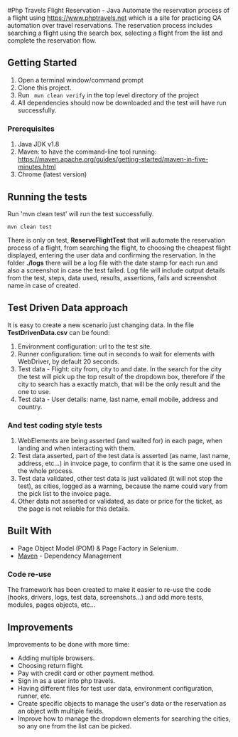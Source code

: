 #Php Travels Flight Reservation - Java
Automate the reservation process of a flight using https://www.phptravels.net which is a site for practicing QA automation over travel reservations. The reservation process includes searching a flight using the search box, selecting a flight from the list and complete the reservation flow.

## Getting Started
1. Open a terminal window/command prompt
2. Clone this project.
3. Run ``` mvn clean verify``` in the top level directory of the project 
4. All dependencies should now be downloaded and the test will have run successfully.

### Prerequisites
1. Java JDK v1.8
2. Maven: to have the command-line tool running: https://maven.apache.org/guides/getting-started/maven-in-five-minutes.html
3. Chrome (latest version)

## Running the tests
Run 'mvn clean test' will run the test successfully.
```
mvn clean test
```
There is only on test, **ReserveFlightTest** that will automate the reservation process of a flight, from searching the flight, to choosing the cheapest flight displayed, entering the user data and confirming the reservation. 
In the folder **./logs** there will be a log file with the date stamp for each run and also a screenshot in case the test failed. Log file will include output details from the test, steps, data used, results, assertions, fails and screenshot name in case of created.

## Test Driven Data approach
It is easy to create a new scenario just changing data. In the file **TestDrivenData.csv** can be found:

1. Environment configuration: url to the test site.
2. Runner configuration: time out in seconds to wait for elements with WebDriver, by default 20 seconds.
3. Test data - Flight: city from, city to and date. In the search for the city the test will pick up the top result of the dropdown box, therefore if the city to search has a exactly match, that will be the only result and the one to use.
4. Test data - User details: name, last name, email mobile, address and country.

### And test coding style tests
1. WebElements are being asserted (and waited for) in each page, when landing and when interacting with them. 
2. Test data asserted, part of the test data is asserted (as name, last name, address, etc...) in invoice page, to confirm that it is the same one used in the whole process. 
3. Test data validated, other test data is just validated (it will not stop the test), as cities, logged as a warning, because the name could vary from the pick list to the invoice page.
4. Other data not asserted or validated, as date or price for the ticket, as the page is not reliable for this details.
 
## Built With
*  Page Object Model (POM) & Page Factory in Selenium.
* [Maven](https://maven.apache.org/) - Dependency Management 

### Code re-use
The framework has been created to make it easier to re-use the code (hooks, drivers, logs, test data, screenshots...) and add more tests, modules, pages objects, etc...

## Improvements
Improvements to be done with more time:
* Adding multiple browsers.
* Choosing return flight.
* Pay with credit card or other payment method.
* Sign in as a user into php travels.
* Having different files for test user data, environment configuration, runner, etc.
* Create specific objects to manage the user's data or the reservation as an object with multiple fields. 
* Improve how to manage the dropdown elements for searching the cities, so any one from the list can be picked.
